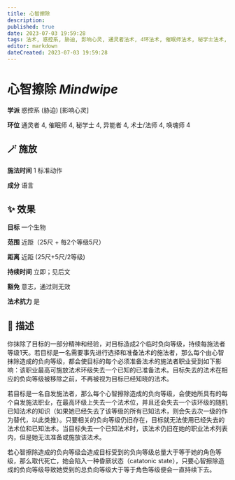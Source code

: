 ```yaml
---
title: 心智擦除
description: 
published: true
date: 2023-07-03 19:59:28
tags: 法术, 惑控系, 胁迫, 影响心灵, 通灵者法术, 4环法术, 催眠师法术, 秘学士法术, 异能者法术, 术士/法师法术, 唤魂师法术
editor: markdown
dateCreated: 2023-07-03 19:59:28
---
```


# **心智擦除** *Mindwipe*

**学派** 惑控系 (胁迫) \[影响心灵\] 

**环位** 通灵者 4, 催眠师 4, 秘学士 4, 异能者 4, 术士/法师 4, 唤魂师 4

## 🪄 施放

**施法时间** 1 标准动作

**成分** 语言

## ✨ 效果 

**目标** 一个生物 

**范围** 近距（25尺 + 每2个等级5尺）

**距离** 近距 (25尺+5尺/2等级)  

**持续时间** 立即；见后文 

**豁免** 意志，通过则无效

**法术抗力** 是

## 📖 描述

你抹除了目标的一部分精神和经验，对目标造成2个临时负向等级，持续每施法者等级1天。若目标是一名需要事先进行选择和准备法术的施法者，那么每个由心智抹除造成的负向等级，都会使目标的每个必须准备法术的施法者职业受到如下影响：该职业最高可施放法术环级失去一个已知的已准备法术。目标失去的法术在相应的负向等级被移除之前，不再被视为目标已经知晓的法术。

若目标是一名自发施法者，那么每个心智擦除造成的负向等级，会使她所具有的每个自发施法职业，在最高环级上失去一个法术位，并且还会失去一个该环级的随机已知法术的知识（如果她已经失去了该等级的所有已知法术，则会失去次一级的作为替代，以此类推）。只要相关的负向等级仍旧存在，目标就无法使用已经失去的法术位和已知法术。当目标失去一个已知法术时，该法术仍旧在她的职业法术列表内，但是她无法准备或施放该法术。

若心智擦除造成的负向等级会造成目标受到的负向等级总量大于等于她的角色等级，那么取代死亡，她会陷入一种昏厥状态（catatonic state），只要心智擦除造成的负向等级导致她受到的总负向等级大于等于角色等级便会一直持续下去。
    